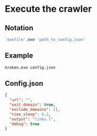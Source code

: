 # Execute the crawler

## Notation

````bash
'exefile'.exe 'path_to_config.json'
````

## Example
````bash
kraken.exe config.json
````

## Config.json

````json
{
  "url": "",
  "exit_domain": true,
  "exclude_domains": [],
  "time_sleep": 0.2,
  "output": "links.l",
  "debug": true
}
````